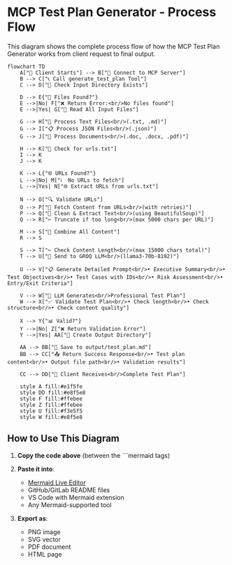 # MCP Test Plan Generator - Process Flow

This diagram shows the complete process flow of how the MCP Test Plan Generator works from client request to final output.

```mermaid
flowchart TD
    A["🚀 Client Starts"] --> B["🔗 Connect to MCP Server"]
    B --> C["📞 Call generate_test_plan Tool"]
    C --> D["📁 Check Input Directory Exists"]
    
    D --> E{"📄 Files Found?"}
    E -->|No| F["❌ Return Error:<br/>No files found"]
    E -->|Yes| G["📖 Read All Input Files"]
    
    G --> H["📝 Process Text Files<br/>(.txt, .md)"]
    G --> I["📋 Process JSON Files<br/>(.json)"]
    G --> J["📄 Process Documents<br/>(.doc, .docx, .pdf)"]
    
    H --> K["🔗 Check for urls.txt"]
    I --> K
    J --> K
    
    K --> L{"🌐 URLs Found?"}
    L -->|No| M["ℹ️  No URLs to fetch"]
    L -->|Yes| N["🌐 Extract URLs from urls.txt"]
    
    N --> O["🔍 Validate URLs"]
    O --> P["📡 Fetch Content from URLs<br/>(with retries)"]
    P --> Q["🧹 Clean & Extract Text<br/>(using BeautifulSoup)"]
    Q --> R["✂️ Truncate if too long<br/>(max 5000 chars per URL)"]
    
    M --> S["🔄 Combine All Content"]
    R --> S
    
    S --> T["✂️ Check Content Length<br/>(max 15000 chars total)"]
    T --> U["🤖 Send to GROQ LLM<br/>(llama3-70b-8192)"]
    
    U --> V["📋 Generate Detailed Prompt<br/>• Executive Summary<br/>• Test Objectives<br/>• Test Cases with IDs<br/>• Risk Assessment<br/>• Entry/Exit Criteria"]
    
    V --> W["🎯 LLM Generates<br/>Professional Test Plan"]
    W --> X["✅ Validate Test Plan<br/>• Check length<br/>• Check structure<br/>• Check content quality"]
    
    X --> Y{"📊 Valid?"}
    Y -->|No| Z["❌ Return Validation Error"]
    Y -->|Yes| AA["📁 Create Output Directory"]
    
    AA --> BB["💾 Save to output/test_plan.md"]
    BB --> CC["📤 Return Success Response<br/>• Test plan content<br/>• Output file path<br/>• Validation results"]
    
    CC --> DD["🎉 Client Receives<br/>Complete Test Plan"]
    
    style A fill:#e1f5fe
    style DD fill:#e8f5e8
    style F fill:#ffebee
    style Z fill:#ffebee
    style U fill:#f3e5f5
    style W fill:#e8f5e8
```

## How to Use This Diagram

1. **Copy the code above** (between the ```mermaid tags)
2. **Paste it into**:
   - [Mermaid Live Editor](https://mermaid.live/)
   - GitHub/GitLab README files
   - VS Code with Mermaid extension
   - Any Mermaid-supported tool

3. **Export as**:
   - PNG image
   - SVG vector
   - PDF document
   - HTML page 
